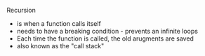 Recursion 

* is when a function calls itself
* needs to have a breaking condition - prevents an infinite loops 
* Each time the function is called, the old arugments are saved
* also known as the "call stack"